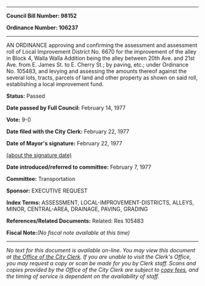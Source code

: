 

********

**Council Bill Number: 98152**
   
**Ordinance Number: 106237**
********

 AN ORDINANCE approving and confirming the assessment and assessment roll of Local Improvement District No. 6670 for the improvement of the alley in Block 4, Walla Walla Addition being the alley between 20th Ave. and 21st Ave. from E. James St. to E. Cherry St.; by paving, etc.; under Ordinance No. 105483, and levying and assessing the amounts thereof against the several lots, tracts, parcels of land and other property as shown on said roll, establishing a local improvement fund.

**Status:** Passed
   
**Date passed by Full Council:** February 14, 1977
   
**Vote:** 9-0
   
**Date filed with the City Clerk:** February 22, 1977
   
**Date of Mayor's signature:** February 22, 1977
   
[(about the signature date)](/~public/approvaldate.htm)
   
   
   
**Date introduced/referred to committee:** February 7, 1977
   
**Committee:** Transportation
   
**Sponsor:** EXECUTIVE REQUEST
   
   
**Index Terms:** ASSESSMENT, LOCAL-IMPROVEMENT-DISTRICTS, ALLEYS, MINOR, CENTRAL-AREA, DRAINAGE, PAVING, GRADING

**References/Related Documents:** Related: Res 105483

**Fiscal Note:**_(No fiscal note available at this time)_
********

_No text for this document is available on-line. You may view this document at [the Office of the City Clerk](http://www.seattle.gov/leg/clerk/contactUs.htm). If you are unable to visit the Clerk's Office, you may request a copy or scan be made for you by Clerk staff. Scans and copies provided by the Office of the City Clerk are subject to [copy fees](http://clerk.seattle.gov/~public/clerkfees.htm), and the timing of service is dependent on the availability of staff._

